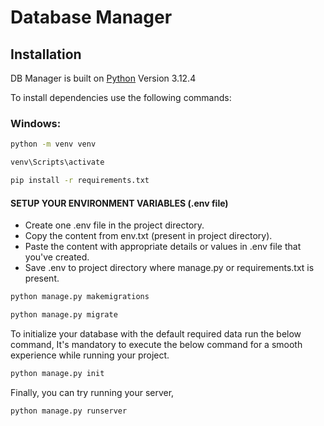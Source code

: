 
# Database Manager
## Installation

DB Manager is built on [Python](https://www.python.org/) Version 3.12.4

To install dependencies use the following commands:

### Windows:
```sh
python -m venv venv
```
```sh
venv\Scripts\activate
```

```sh
pip install -r requirements.txt
```

#### SETUP YOUR ENVIRONMENT VARIABLES (.env file)
- Create one .env file in the project directory.
- Copy the content from env.txt (present in project directory).
- Paste the content with appropriate details or values in .env file that you've created.
- Save .env to project directory where manage.py or requirements.txt is present.

```sh
python manage.py makemigrations
```
```sh
python manage.py migrate
```
To initialize your database with the default required data run the below 
command, It's mandatory to execute the below command for a smooth 
experience while running your project.
```sh
python manage.py init
```
Finally, you can try running your server,
```sh
python manage.py runserver
```

[localhost]: <http://localhost:8000>
[GTK]: <https://github.com/tschoonj/GTK-for-Windows-Runtime-Environment-Installer/releases>
[Click Here]: <https://doc.courtbouillon.org/weasyprint/stable/first_steps.html>